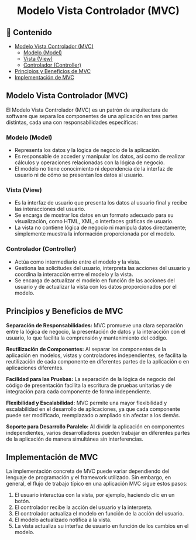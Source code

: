 <h1 align="center">Modelo Vista Controlador (MVC)</h1>

<h2>📑 Contenido</h2>

- [Modelo Vista Controlador (MVC)](#modelo-vista-controlador-mvc)
  - [Modelo (Model)](#modelo-model)
  - [Vista (View)](#vista-view)
  - [Controlador (Controller)](#controlador-controller)
- [Principios y Beneficios de MVC](#principios-y-beneficios-de-mvc)
- [Implementación de MVC](#implementación-de-mvc)

## Modelo Vista Controlador (MVC)

El Modelo Vista Controlador (MVC) es un patrón de arquitectura de software que separa los componentes de una aplicación en tres partes distintas, cada una con responsabilidades específicas:

### Modelo (Model)

- Representa los datos y la lógica de negocio de la aplicación.
- Es responsable de acceder y manipular los datos, así como de realizar cálculos y operaciones relacionadas con la lógica de negocio.
- El modelo no tiene conocimiento ni dependencia de la interfaz de usuario ni de cómo se presentan los datos al usuario.

### Vista (View)

- Es la interfaz de usuario que presenta los datos al usuario final y recibe las interacciones del usuario.
- Se encarga de mostrar los datos en un formato adecuado para su visualización, como HTML, XML, o interfaces gráficas de usuario.
- La vista no contiene lógica de negocio ni manipula datos directamente; simplemente muestra la información proporcionada por el modelo.

### Controlador (Controller)

- Actúa como intermediario entre el modelo y la vista.
- Gestiona las solicitudes del usuario, interpreta las acciones del usuario y coordina la interacción entre el modelo y la vista.
- Se encarga de actualizar el modelo en función de las acciones del usuario y de actualizar la vista con los datos proporcionados por el modelo.

## Principios y Beneficios de MVC

**Separación de Responsabilidades:** MVC promueve una clara separación entre la lógica de negocio, la presentación de datos y la interacción con el usuario, lo que facilita la comprensión y mantenimiento del código.

**Reutilización de Componentes:** Al separar los componentes de la aplicación en modelos, vistas y controladores independientes, se facilita la reutilización de cada componente en diferentes partes de la aplicación o en aplicaciones diferentes.

**Facilidad para las Pruebas:** La separación de la lógica de negocio del código de presentación facilita la escritura de pruebas unitarias y de integración para cada componente de forma independiente.

**Flexibilidad y Escalabilidad:** MVC permite una mayor flexibilidad y escalabilidad en el desarrollo de aplicaciones, ya que cada componente puede ser modificado, reemplazado o ampliado sin afectar a los demás.

**Soporte para Desarrollo Paralelo:** Al dividir la aplicación en componentes independientes, varios desarrolladores pueden trabajar en diferentes partes de la aplicación de manera simultánea sin interferencias.

## Implementación de MVC

La implementación concreta de MVC puede variar dependiendo del lenguaje de programación y el framework utilizado. Sin embargo, en general, el flujo de trabajo típico en una aplicación MVC sigue estos pasos:

1. El usuario interactúa con la vista, por ejemplo, haciendo clic en un botón.
1. El controlador recibe la acción del usuario y la interpreta.
1. El controlador actualiza el modelo en función de la acción del usuario.
1. El modelo actualizado notifica a la vista.
1. La vista actualiza su interfaz de usuario en función de los cambios en el modelo.
